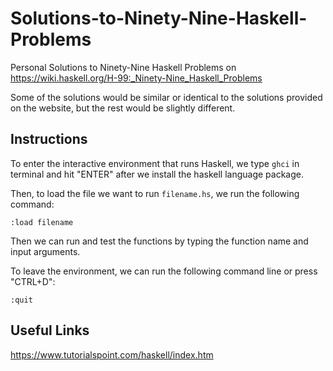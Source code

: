 # Solutions-to-Ninety-Nine-Haskell-Problems
Personal Solutions to Ninety-Nine Haskell Problems on https://wiki.haskell.org/H-99:_Ninety-Nine_Haskell_Problems

Some of the solutions would be similar or identical to the solutions provided on the website, but the rest would be slightly different.

## Instructions ##

To enter the interactive environment that runs Haskell, we type `ghci` in terminal and hit "ENTER" after we install the haskell language package.

Then, to load the file we want to run `filename.hs`, we run the following command:

```
:load filename
```

Then we can run and test the functions by typing the function name and input arguments.

To leave the environment, we can run the following command line or press "CTRL+D":

```
:quit
```

## Useful Links ##

https://www.tutorialspoint.com/haskell/index.htm
